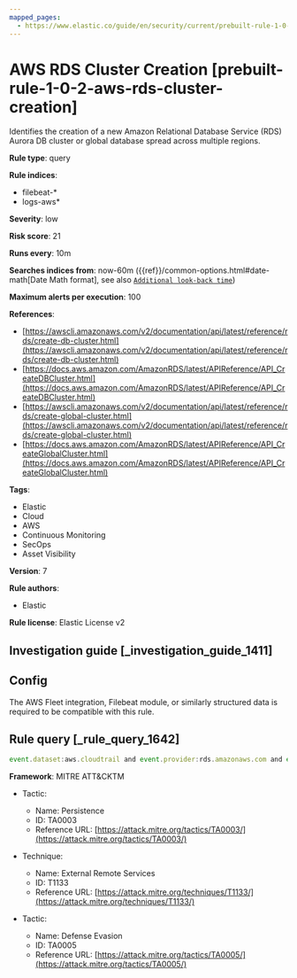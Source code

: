 ```yaml
---
mapped_pages:
  - https://www.elastic.co/guide/en/security/current/prebuilt-rule-1-0-2-aws-rds-cluster-creation.html
---
```


# AWS RDS Cluster Creation [prebuilt-rule-1-0-2-aws-rds-cluster-creation]

Identifies the creation of a new Amazon Relational Database Service (RDS) Aurora DB cluster or global database spread across multiple regions.

**Rule type**: query

**Rule indices**:

* filebeat-*
* logs-aws*

**Severity**: low

**Risk score**: 21

**Runs every**: 10m

**Searches indices from**: now-60m ({{ref}}/common-options.html#date-math[Date Math format], see also [`Additional look-back time`](docs-content://solutions/security/detect-and-alert/create-detection-rule.md#rule-schedule))

**Maximum alerts per execution**: 100

**References**:

* [https://awscli.amazonaws.com/v2/documentation/api/latest/reference/rds/create-db-cluster.html](https://awscli.amazonaws.com/v2/documentation/api/latest/reference/rds/create-db-cluster.html)
* [https://docs.aws.amazon.com/AmazonRDS/latest/APIReference/API_CreateDBCluster.html](https://docs.aws.amazon.com/AmazonRDS/latest/APIReference/API_CreateDBCluster.html)
* [https://awscli.amazonaws.com/v2/documentation/api/latest/reference/rds/create-global-cluster.html](https://awscli.amazonaws.com/v2/documentation/api/latest/reference/rds/create-global-cluster.html)
* [https://docs.aws.amazon.com/AmazonRDS/latest/APIReference/API_CreateGlobalCluster.html](https://docs.aws.amazon.com/AmazonRDS/latest/APIReference/API_CreateGlobalCluster.html)

**Tags**:

* Elastic
* Cloud
* AWS
* Continuous Monitoring
* SecOps
* Asset Visibility

**Version**: 7

**Rule authors**:

* Elastic

**Rule license**: Elastic License v2

## Investigation guide [_investigation_guide_1411]

## Config

The AWS Fleet integration, Filebeat module, or similarly structured data is required to be compatible with this rule.

## Rule query [_rule_query_1642]

```js
event.dataset:aws.cloudtrail and event.provider:rds.amazonaws.com and event.action:(CreateDBCluster or CreateGlobalCluster) and event.outcome:success
```

**Framework**: MITRE ATT&CKTM

* Tactic:

    * Name: Persistence
    * ID: TA0003
    * Reference URL: [https://attack.mitre.org/tactics/TA0003/](https://attack.mitre.org/tactics/TA0003/)

* Technique:

    * Name: External Remote Services
    * ID: T1133
    * Reference URL: [https://attack.mitre.org/techniques/T1133/](https://attack.mitre.org/techniques/T1133/)

* Tactic:

    * Name: Defense Evasion
    * ID: TA0005
    * Reference URL: [https://attack.mitre.org/tactics/TA0005/](https://attack.mitre.org/tactics/TA0005/)



